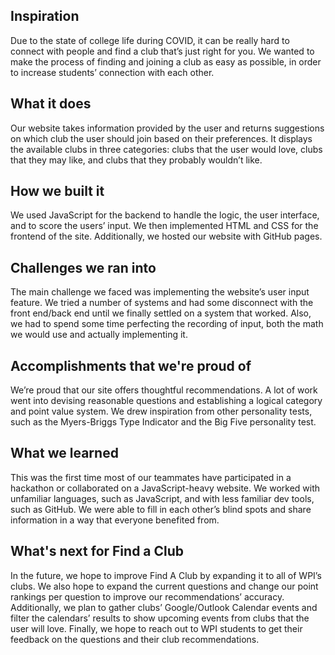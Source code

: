 ## Inspiration
Due to the state of college life during COVID, it can be really hard to connect with people and find a club that’s just right for you. We wanted to make the process of finding and joining a club as easy as possible, in order to increase students’ connection with each other.

## What it does
Our website takes information provided by the user and returns suggestions on which club the user should join based on their preferences. It displays the available clubs in three categories: clubs that the user would love, clubs that they may like, and clubs that they probably wouldn’t like.

## How we built it
We used JavaScript for the backend to handle the logic, the user interface, and to score the users’ input. We then implemented HTML and CSS for the frontend of the site. Additionally, we hosted our website with GitHub pages.

## Challenges we ran into
The main challenge we faced was implementing the website’s user input feature. We tried a number of systems and had some disconnect with the front end/back end until we finally settled on a system that worked. Also, we had to spend some time perfecting the recording of input, both the math we would use and actually implementing it.

## Accomplishments that we're proud of
We’re proud that our site offers thoughtful recommendations. A lot of work went into devising reasonable questions and establishing a logical category and point value system. We drew inspiration from other personality tests, such as the Myers-Briggs Type Indicator and the Big Five personality test.

## What we learned
This was the first time most of our teammates have participated in a hackathon or collaborated on a JavaScript-heavy website. We worked with unfamiliar languages, such as JavaScript, and with less familiar dev tools, such as GitHub. We were able to fill in each other’s blind spots and share information in a way that everyone benefited from.

## What's next for Find a Club
In the future, we hope to improve Find A Club by expanding it to all of WPI’s clubs. We also hope to expand the current questions and change our point rankings per question to improve our recommendations’ accuracy. Additionally, we plan to gather clubs’ Google/Outlook Calendar events and filter the calendars’ results to show upcoming events from clubs that the user will love. Finally, we hope to reach out to WPI students to get their feedback on the questions and their club recommendations.
